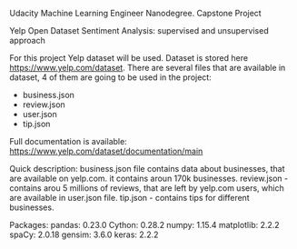 Udacity Machine Learning Engineer Nanodegree.
Capstone Project

Yelp Open Dataset Sentiment Analysis: supervised and unsupervised approach

For this project Yelp dataset will be used.
Dataset is stored here https://www.yelp.com/dataset.
There are several files that are available in dataset, 4 of them are going to be used in the project:
- business.json
- review.json
- user.json
- tip.json

Full documentation is available: https://www.yelp.com/dataset/documentation/main

Quick description:
business.json file contains data about businesses, that are available on yelp.com. it contains aroun 170k businesses.
review.json - contains arou 5 millions of reviews, that are left by yelp.com users, which are available in user.json file.
tip.json - contains tips for different businesses.

Packages:
pandas: 0.23.0
Cython: 0.28.2
numpy: 1.15.4
matplotlib: 2.2.2
spaCy:   2.0.18
gensim: 3.6.0
keras: 2.2.2
